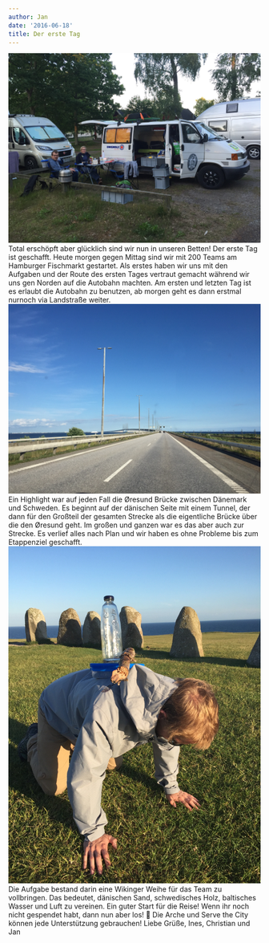 ```yaml
---
author: Jan
date: '2016-06-18'
title: Der erste Tag
---
```

![Image](./images/1.jpeg)
Total erschöpft aber glücklich sind wir nun in unseren Betten! Der erste Tag
ist geschafft.
Heute morgen gegen Mittag sind wir mit 200 Teams am Hamburger Fischmarkt
gestartet. Als erstes haben wir uns mit den Aufgaben und der Route des ersten
Tages vertraut gemacht während wir uns gen Norden auf die Autobahn machten. Am
ersten und letzten Tag ist es erlaubt die Autobahn zu benutzen, ab morgen geht
es dann erstmal nurnoch via Landstraße weiter.
![Image](./images/2.jpeg)
Ein Highlight war auf jeden Fall die Øresund Brücke zwischen Dänemark und
Schweden. Es beginnt auf der dänischen Seite mit einem Tunnel, der dann für den
Großteil der gesamten Strecke als die eigentliche Brücke über die den Øresund
geht.
Im großen und ganzen war es das aber auch zur Strecke. Es verlief alles nach
Plan und wir haben es ohne Probleme bis zum Etappenziel geschafft.
![Image](./images/3.jpeg)
Die Aufgabe bestand darin eine Wikinger Weihe für das Team zu vollbringen. Das
bedeutet, dänischen Sand, schwedisches Holz, baltisches Wasser und Luft zu
vereinen. Ein guter Start für die Reise!
Wenn ihr noch nicht gespendet habt, dann nun aber los! 🙂 Die Arche und Serve
the City können jede Unterstützung gebrauchen!
Liebe Grüße, Ines, Christian und Jan
